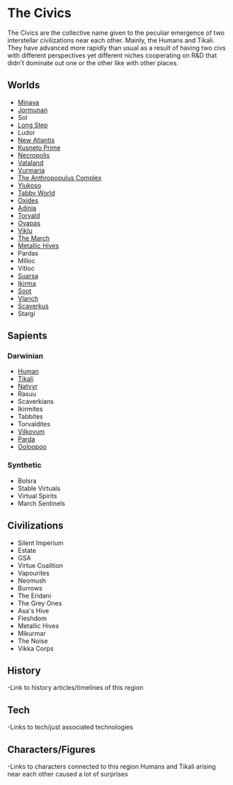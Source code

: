 # The Civics

The Civics are the collective name given to the peculiar emergence of two interstellar civilizations near each other.  Mainly, the Humans and Tikali.  They have advanced more rapidly than usual as a result of having two civs with different perspectives yet different niches cooperating on R&D that didn't dominate out one or the other like with other places.

## Worlds
- [Minava](/Stellar_Abyss_Setting_Bible/1_Worlds_Systems/Minava.md)
- [Jormunan](/Stellar_Abyss_Setting_Bible/1_Worlds_Systems/Jormunan.md)
- Sol
- [Long Step](/Stellar_Abyss_Setting_Bible/1_Worlds_Systems/Long_Step.md)
- Ludor
- [New Atlantis](/Stellar_Abyss_Setting_Bible/1_Worlds_Systems/New_Atlantis.md)
- [Kusneto Prime](/Stellar_Abyss_Setting_Bible/1_Worlds_Systems/Kusneto_Prime.md)
- [Necropolis](/Stellar_Abyss_Setting_Bible/1_Worlds_Systems/Necropolis_Hub.md)
- [Vataland](/Stellar_Abyss_Setting_Bible/1_Worlds_Systems/Vataland.md)
- [Vurmaria](/Stellar_Abyss_Setting_Bible/1_Worlds_Systems/Vurmaria.md)
- [The Anthropopulus Complex](/Stellar_Abyss_Setting_Bible/1_Worlds_Systems/The_Anthropopulus_Complex.md)
- [Yiukoso](/Stellar_Abyss_Setting_Bible/1_Worlds_Systems/Yiukoso.md)
- [Tabby World](/Stellar_Abyss_Setting_Bible/1_Worlds_Systems/Tabby_World.md)
- [Oxides](/Stellar_Abyss_Setting_Bible/1_Worlds_Systems/Oxides.md)
- [Adinia](/Stellar_Abyss_Setting_Bible/1_Worlds_Systems/Adina.md)
- [Torvald](/Stellar_Abyss_Setting_Bible/1_Worlds_Systems/Torvald.md)
- [Ovapas](/Stellar_Abyss_Setting_Bible/1_Worlds_Systems/Ovapas.md)
- [Viklu](/Stellar_Abyss_Setting_Bible/1_Worlds_Systems/Viklu.md)
- [The March](/Stellar_Abyss_Setting_Bible/1_Worlds_Systems/March.md)
- [Metallic Hives](/Stellar_Abyss_Setting_Bible/1_Worlds_Systems/Metallic_Hives.md)
- Pardas
- Milloc
- Vitloc
- [Suarsa](/Stellar_Abyss_Setting_Bible/1_Worlds_Systems/Suarsa.md)
- [Ikirma](/Stellar_Abyss_Setting_Bible/1_Worlds_Systems/Ikirma.md)
- [Soot](/Stellar_Abyss_Setting_Bible/1_Worlds_Systems/Soot.md)
- [Vlanch](/Stellar_Abyss_Setting_Bible/1_Worlds_Systems/Vlanch.md)
- [Scaverkus](/Stellar_Abyss_Setting_Bible/1_Worlds_Systems/Scaverkus.md)
- Stargi

## Sapients

### Darwinian
- [Human](/Stellar_Abyss_Setting_Bible/2_Sapients/Human.md)
- [Tikali](/Stellar_Abyss_Setting_Bible/2_Sapients/Tikali.md)
- [Natvyr](/Stellar_Abyss_Setting_Bible/2_Sapients/Natvyr.md)
- Rasuu
- Scaverkians
- Ikirmites
- Tabbites
- Torvaldites
- [Vilkovum](/Stellar_Abyss_Setting_Bible/2_Sapients/Vilkovum.md)
- [Parda](/Stellar_Abyss_Setting_Bible/2_Sapients/Parda.md)
- [Ooloopoo](/Stellar_Abyss_Setting_Bible/2_Sapients/ooloopoo.md)

### Synthetic
- Bolsra
- Stable Virtuals
- Virtual Spirits
- March Sentinels

## Civilizations
- Silent Imperium
- Estate
- GSA
- Virtue Coalition
- Vapourites
- Neomush
- Burrows
- The Eridani
- The Grey Ones
- Asa's Hive
- Fleshdom
- Metallic Hives
- Mikurmar
- The Noise
- Vikka Corps

## History
-Link to history articles/timelines of this region
## Tech
-Links to tech/just associated technologies
## Characters/Figures
-Links to characters connected to this region
Humans and Tikali arising near each other caused a lot of surprises
